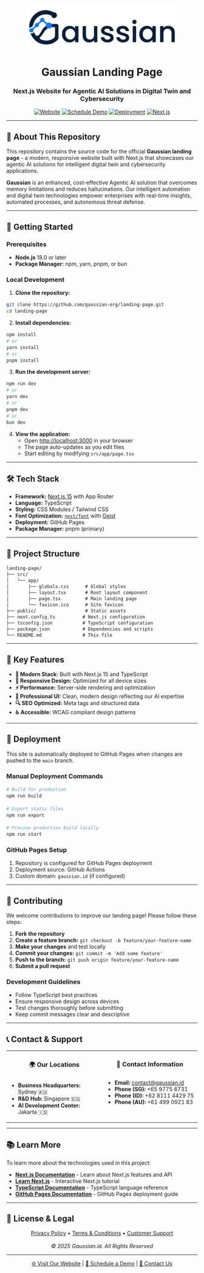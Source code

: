 <p align="center">
  <img width="400" src="https://raw.githubusercontent.com/gaussianID/.github/main/Gaussian-stroke.png" alt="Gaussian">
</p>

<div align="center">

# Gaussian Landing Page

### Next.js Website for Agentic AI Solutions in Digital Twin and Cybersecurity

</div>

<p align="center">
    <a href="https://gaussian.id"><img alt="Website" src="https://img.shields.io/badge/Website-gaussian.id-blue?style=for-the-badge&logo=icloud&logoColor=white"></a>
    <a href="https://gaussian.id/schedule-demo"><img alt="Schedule Demo" src="https://img.shields.io/badge/Schedule Demo-Book Now-blueviolet?style=for-the-badge&logo=googlecalendar&logoColor=white"></a>
    <a href="https://github.com/gaussian-org/landing-page/deployments"><img alt="Deployment" src="https://img.shields.io/github/deployments/gaussian-org/landing-page/github-pages?style=for-the-badge&logo=github&logoColor=white"></a>
    <a href="https://nextjs.org"><img alt="Next.js" src="https://img.shields.io/badge/Next.js-15-black?style=for-the-badge&logo=next.js&logoColor=white"></a>
</p>

---

## 📖 About This Repository

This repository contains the source code for the official **Gaussian landing page** - a modern, responsive website built with Next.js that showcases our agentic AI solutions for intelligent digital twin and cybersecurity applications.

**Gaussian** is an enhanced, cost-effective Agentic AI solution that overcomes memory limitations and reduces hallucinations. Our intelligent automation and digital twin technologies empower enterprises with real-time insights, automated processes, and autonomous threat defense.

---

## 🚀 Getting Started

### Prerequisites

- **Node.js** 18.0 or later
- **Package Manager:** npm, yarn, pnpm, or bun

### Local Development

1. **Clone the repository:**
```bash
git clone https://github.com/gaussian-org/landing-page.git
cd landing-page
```

2. **Install dependencies:**
```bash
npm install
# or
yarn install
# or
pnpm install
```

3. **Run the development server:**
```bash
npm run dev
# or
yarn dev
# or
pnpm dev
# or
bun dev
```

4. **View the application:**
   - Open [http://localhost:3000](http://localhost:3000) in your browser
   - The page auto-updates as you edit files
   - Start editing by modifying `src/app/page.tsx`

---

## 🛠️ Tech Stack

- **Framework:** [Next.js 15](https://nextjs.org/) with App Router
- **Language:** TypeScript
- **Styling:** CSS Modules / Tailwind CSS
- **Font Optimization:** [`next/font`](https://nextjs.org/docs/app/building-your-application/optimizing/fonts) with [Geist](https://vercel.com/font)
- **Deployment:** GitHub Pages
- **Package Manager:** pnpm (primary)

---

## 📁 Project Structure

```
landing-page/
├── src/
│   └── app/
│       ├── globals.css      # Global styles
│       ├── layout.tsx       # Root layout component
│       ├── page.tsx         # Main landing page
│       └── favicon.ico      # Site favicon
├── public/                  # Static assets
├── next.config.ts          # Next.js configuration
├── tsconfig.json           # TypeScript configuration
├── package.json            # Dependencies and scripts
└── README.md               # This file
```

---

## 🌟 Key Features

- **🚀 Modern Stack:** Built with Next.js 15 and TypeScript
- **📱 Responsive Design:** Optimized for all device sizes
- **⚡ Performance:** Server-side rendering and optimization
- **🎨 Professional UI:** Clean, modern design reflecting our AI expertise
- **🔍 SEO Optimized:** Meta tags and structured data
- **♿ Accessible:** WCAG compliant design patterns

---

## 🚢 Deployment

This site is automatically deployed to GitHub Pages when changes are pushed to the `main` branch.

### Manual Deployment Commands

```bash
# Build for production
npm run build

# Export static files
npm run export

# Preview production build locally
npm run start
```

### GitHub Pages Setup

1. Repository is configured for GitHub Pages deployment
2. Deployment source: GitHub Actions
3. Custom domain: `gaussian.id` (if configured)

---

## 🤝 Contributing

We welcome contributions to improve our landing page! Please follow these steps:

1. **Fork the repository**
2. **Create a feature branch:** `git checkout -b feature/your-feature-name`
3. **Make your changes** and test locally
4. **Commit your changes:** `git commit -m 'Add some feature'`
5. **Push to the branch:** `git push origin feature/your-feature-name`
6. **Submit a pull request**

### Development Guidelines

- Follow TypeScript best practices
- Ensure responsive design across devices
- Test changes thoroughly before submitting
- Keep commit messages clear and descriptive

---

## 📞 Contact & Support

<div align="center">
  <table>
    <tr>
      <td width="50%" valign="top" align="center">
        <h3>🌍 Our Locations</h3>
        <ul style="text-align:left; display:inline-block;">
          <li><strong>Business Headquarters:</strong> Sydney 🇦🇺</li>
          <li><strong>R&D Hub:</strong> Singapore 🇸🇬</li>
          <li><strong>AI Development Center:</strong> Jakarta 🇮🇩</li>
        </ul>
      </td>
      <td width="50%" valign="top" align="center">
        <h3>📧 Contact Information</h3>
        <ul style="text-align:left; display:inline-block;">
          <li><strong>Email:</strong> <a href="mailto:contact@gaussian.id">contact@gaussian.id</a></li>
          <li><strong>Phone (SG):</strong> +65 9775 6731</li>
          <li><strong>Phone (ID):</strong> +62 8111 4429 75</li>
          <li><strong>Phone (AU):</strong> +61 499 0921 83</li>
        </ul>
      </td>
    </tr>
  </table>
</div>

---

## 📚 Learn More

To learn more about the technologies used in this project:

- **[Next.js Documentation](https://nextjs.org/docs)** - Learn about Next.js features and API
- **[Learn Next.js](https://nextjs.org/learn)** - Interactive Next.js tutorial
- **[TypeScript Documentation](https://www.typescriptlang.org/docs/)** - TypeScript language reference
- **[GitHub Pages Documentation](https://docs.github.com/en/pages)** - GitHub Pages deployment guide

---

## 📄 License & Legal

<p align="center">
  <a href="https://gaussian.id/privacy-policy">Privacy Policy</a> • 
  <a href="https://gaussian.id/terms-conditions">Terms & Conditions</a> • 
  <a href="https://gaussian.id/customer-support">Customer Support</a>
  <br><br>
  <em>© 2025 Gaussian.id. All Rights Reserved</em>
</p>

---

<div align="center">
  <p>
    <a href="https://gaussian.id">🌐 Visit Our Website</a> |
    <a href="https://gaussian.id/schedule-demo">📅 Schedule a Demo</a> |
    <a href="https://gaussian.id/contact">💬 Contact Us</a>
  </p>
</div>

